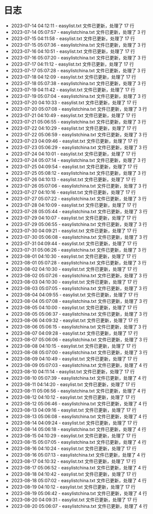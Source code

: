 # 日志

* 2023-07-14 04:12:11 - easylist.txt 文件已更新，处理了 17 行
* 2023-07-14 05:07:57 - easylistchina.txt 文件已更新，处理了 3 行
* 2023-07-15 04:11:58 - easylist.txt 文件已更新，处理了 17 行
* 2023-07-15 05:07:36 - easylistchina.txt 文件已更新，处理了 3 行
* 2023-07-16 04:10:51 - easylist.txt 文件已更新，处理了 17 行
* 2023-07-16 05:07:20 - easylistchina.txt 文件已更新，处理了 3 行
* 2023-07-17 04:11:12 - easylist.txt 文件已更新，处理了 17 行
* 2023-07-17 05:07:28 - easylistchina.txt 文件已更新，处理了 3 行
* 2023-07-18 04:12:09 - easylist.txt 文件已更新，处理了 17 行
* 2023-07-18 05:07:38 - easylistchina.txt 文件已更新，处理了 3 行
* 2023-07-19 04:11:42 - easylist.txt 文件已更新，处理了 17 行
* 2023-07-19 05:07:04 - easylistchina.txt 文件已更新，处理了 3 行
* 2023-07-20 04:10:33 - easylist.txt 文件已更新，处理了 17 行
* 2023-07-20 05:07:08 - easylistchina.txt 文件已更新，处理了 3 行
* 2023-07-21 04:10:49 - easylist.txt 文件已更新，处理了 17 行
* 2023-07-21 05:06:55 - easylistchina.txt 文件已更新，处理了 3 行
* 2023-07-22 04:10:29 - easylist.txt 文件已更新，处理了 17 行
* 2023-07-22 05:06:59 - easylistchina.txt 文件已更新，处理了 3 行
* 2023-07-23 04:09:46 - easylist.txt 文件已更新，处理了 17 行
* 2023-07-23 05:06:29 - easylistchina.txt 文件已更新，处理了 3 行
* 2023-07-24 04:10:01 - easylist.txt 文件已更新，处理了 17 行
* 2023-07-24 05:07:14 - easylistchina.txt 文件已更新，处理了 3 行
* 2023-07-25 04:09:54 - easylist.txt 文件已更新，处理了 17 行
* 2023-07-25 05:08:12 - easylistchina.txt 文件已更新，处理了 3 行
* 2023-07-26 04:10:13 - easylist.txt 文件已更新，处理了 17 行
* 2023-07-26 05:07:06 - easylistchina.txt 文件已更新，处理了 3 行
* 2023-07-27 04:10:16 - easylist.txt 文件已更新，处理了 17 行
* 2023-07-27 05:07:22 - easylistchina.txt 文件已更新，处理了 3 行
* 2023-07-28 04:10:09 - easylist.txt 文件已更新，处理了 17 行
* 2023-07-28 05:05:44 - easylistchina.txt 文件已更新，处理了 3 行
* 2023-07-29 04:10:07 - easylist.txt 文件已更新，处理了 17 行
* 2023-07-29 05:06:55 - easylistchina.txt 文件已更新，处理了 3 行
* 2023-07-30 04:09:21 - easylist.txt 文件已更新，处理了 17 行
* 2023-07-30 05:06:08 - easylistchina.txt 文件已更新，处理了 3 行
* 2023-07-31 04:09:44 - easylist.txt 文件已更新，处理了 17 行
* 2023-07-31 05:06:26 - easylistchina.txt 文件已更新，处理了 3 行
* 2023-08-01 04:10:30 - easylist.txt 文件已更新，处理了 17 行
* 2023-08-01 05:07:28 - easylistchina.txt 文件已更新，处理了 3 行
* 2023-08-02 04:10:30 - easylist.txt 文件已更新，处理了 17 行
* 2023-08-02 05:07:26 - easylistchina.txt 文件已更新，处理了 3 行
* 2023-08-03 04:10:30 - easylist.txt 文件已更新，处理了 17 行
* 2023-08-03 05:07:05 - easylistchina.txt 文件已更新，处理了 3 行
* 2023-08-04 04:09:55 - easylist.txt 文件已更新，处理了 17 行
* 2023-08-04 05:07:08 - easylistchina.txt 文件已更新，处理了 3 行
* 2023-08-05 04:10:00 - easylist.txt 文件已更新，处理了 17 行
* 2023-08-05 05:06:37 - easylistchina.txt 文件已更新，处理了 3 行
* 2023-08-06 04:09:32 - easylist.txt 文件已更新，处理了 17 行
* 2023-08-06 05:06:15 - easylistchina.txt 文件已更新，处理了 3 行
* 2023-08-07 04:09:28 - easylist.txt 文件已更新，处理了 17 行
* 2023-08-07 05:06:06 - easylistchina.txt 文件已更新，处理了 3 行
* 2023-08-08 04:10:15 - easylist.txt 文件已更新，处理了 17 行
* 2023-08-08 05:07:00 - easylistchina.txt 文件已更新，处理了 3 行
* 2023-08-09 04:10:49 - easylist.txt 文件已更新，处理了 17 行
* 2023-08-09 05:07:03 - easylistchina.txt 文件已更新，处理了 4 行
* 2023-08-10 04:11:14 - easylist.txt 文件已更新，处理了 17 行
* 2023-08-10 05:07:39 - easylistchina.txt 文件已更新，处理了 4 行
* 2023-08-11 04:14:20 - easylist.txt 文件已更新，处理了 17 行
* 2023-08-11 05:06:56 - easylistchina.txt 文件已更新，处理了 4 行
* 2023-08-12 04:10:12 - easylist.txt 文件已更新，处理了 17 行
* 2023-08-12 05:06:46 - easylistchina.txt 文件已更新，处理了 4 行
* 2023-08-13 04:09:16 - easylist.txt 文件已更新，处理了 17 行
* 2023-08-13 05:06:08 - easylistchina.txt 文件已更新，处理了 4 行
* 2023-08-14 04:09:24 - easylist.txt 文件已更新，处理了 17 行
* 2023-08-14 05:06:18 - easylistchina.txt 文件已更新，处理了 4 行
* 2023-08-15 04:10:29 - easylist.txt 文件已更新，处理了 17 行
* 2023-08-15 05:07:05 - easylistchina.txt 文件已更新，处理了 4 行
* 2023-08-16 04:10:24 - easylist.txt 文件已更新，处理了 17 行
* 2023-08-16 05:07:13 - easylistchina.txt 文件已更新，处理了 4 行
* 2023-08-17 04:10:32 - easylist.txt 文件已更新，处理了 17 行
* 2023-08-17 05:06:52 - easylistchina.txt 文件已更新，处理了 4 行
* 2023-08-18 04:10:42 - easylist.txt 文件已更新，处理了 17 行
* 2023-08-18 05:07:02 - easylistchina.txt 文件已更新，处理了 4 行
* 2023-08-19 04:10:12 - easylist.txt 文件已更新，处理了 17 行
* 2023-08-19 05:06:42 - easylistchina.txt 文件已更新，处理了 4 行
* 2023-08-20 04:09:31 - easylist.txt 文件已更新，处理了 17 行
* 2023-08-20 05:06:07 - easylistchina.txt 文件已更新，处理了 4 行
